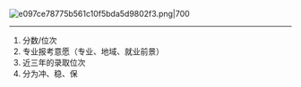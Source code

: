 ![e097ce78775b561c10f5bda5d9802f3.png|700](https://fig-1321973591.cos.ap-nanjing.myqcloud.com/e097ce78775b561c10f5bda5d9802f3.png)

---
1. 分数/位次
2. 专业报考意愿（专业、地域、就业前景）
3. 近三年的录取位次
4. 分为冲、稳、保 